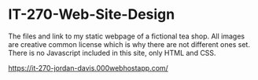 # IT-270-Web-Site-Design
The files and link to my static webpage of a fictional tea shop. 
All images are creative common license which is why there are not different ones set. 
There is no Javascript included in this site, only HTML and CSS.

https://it-270-jordan-davis.000webhostapp.com/
